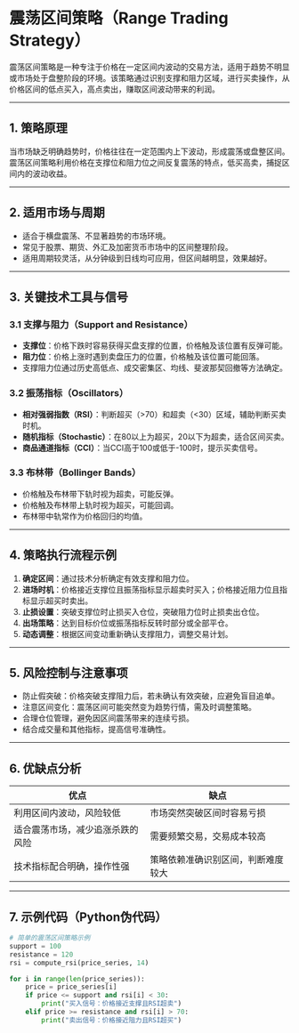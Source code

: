 # 震荡区间策略（Range Trading Strategy）

震荡区间策略是一种专注于价格在一定区间内波动的交易方法，适用于趋势不明显或市场处于盘整阶段的环境。该策略通过识别支撑和阻力区域，进行买卖操作，从价格区间的低点买入，高点卖出，赚取区间波动带来的利润。

---

## 1. 策略原理

当市场缺乏明确趋势时，价格往往在一定范围内上下波动，形成震荡或盘整区间。震荡区间策略利用价格在支撑位和阻力位之间反复震荡的特点，低买高卖，捕捉区间内的波动收益。

---

## 2. 适用市场与周期

- 适合于横盘震荡、不显著趋势的市场环境。  
- 常见于股票、期货、外汇及加密货币市场中的区间整理阶段。  
- 适用周期较灵活，从分钟级到日线均可应用，但区间越明显，效果越好。

---

## 3. 关键技术工具与信号

### 3.1 支撑与阻力（Support and Resistance）

- **支撑位**：价格下跌时容易获得买盘支撑的位置，价格触及该位置有反弹可能。  
- **阻力位**：价格上涨时遇到卖盘压力的位置，价格触及该位置可能回落。  
- 支撑阻力位通过历史高低点、成交密集区、均线、斐波那契回撤等方法确定。

### 3.2 振荡指标（Oscillators）

- **相对强弱指数（RSI）**：判断超买（>70）和超卖（<30）区域，辅助判断买卖时机。  
- **随机指标（Stochastic）**：在80以上为超买，20以下为超卖，适合区间买卖。  
- **商品通道指标（CCI）**：当CCI高于100或低于-100时，提示买卖信号。

### 3.3 布林带（Bollinger Bands）

- 价格触及布林带下轨时视为超卖，可能反弹。  
- 价格触及布林带上轨时视为超买，可能回调。  
- 布林带中轨常作为价格回归的均值。

---

## 4. 策略执行流程示例

1. **确定区间**：通过技术分析确定有效支撑和阻力位。  
2. **进场时机**：价格接近支撑位且振荡指标显示超卖时买入；价格接近阻力位且指标显示超买时卖出。  
3. **止损设置**：突破支撑位时止损买入仓位，突破阻力位时止损卖出仓位。  
4. **出场策略**：达到目标价位或振荡指标反转时部分或全部平仓。  
5. **动态调整**：根据区间变动重新确认支撑阻力，调整交易计划。

---

## 5. 风险控制与注意事项

- 防止假突破：价格突破支撑阻力后，若未确认有效突破，应避免盲目追单。  
- 注意区间变化：震荡区间可能突然变为趋势行情，需及时调整策略。  
- 合理仓位管理，避免因区间震荡带来的连续亏损。  
- 结合成交量和其他指标，提高信号准确性。

---

## 6. 优缺点分析

| 优点                              | 缺点                                   |
|----------------------------------|--------------------------------------|
| 利用区间内波动，风险较低           | 市场突然突破区间时容易亏损             |
| 适合震荡市场，减少追涨杀跌的风险   | 需要频繁交易，交易成本较高             |
| 技术指标配合明确，操作性强         | 策略依赖准确识别区间，判断难度较大     |

---

## 7. 示例代码（Python伪代码）

```python
# 简单的震荡区间策略示例
support = 100
resistance = 120
rsi = compute_rsi(price_series, 14)

for i in range(len(price_series)):
    price = price_series[i]
    if price <= support and rsi[i] < 30:
        print("买入信号：价格接近支撑且RSI超卖")
    elif price >= resistance and rsi[i] > 70:
        print("卖出信号：价格接近阻力且RSI超买")